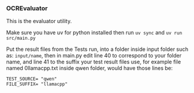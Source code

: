 ### OCREvaluator
This is the evaluator utility.

Make sure you have uv for python installed
then run
```uv sync```
and ```uv run src/main.py```

Put the result files from the Tests run, into a folder inside input folder such as: ```input/name```, 
then in main.py edit line 40 to correspond to your folder name, and line 41 to the suffix your test result files use, for example file named 0llamacpp.txt inside qwen folder, would have those lines be:

```
TEST_SOURCE= "qwen"
FILE_SUFFIX= "llamacpp"
```
